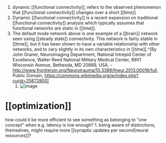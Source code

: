 1. dynamic [[functional connectivity]]; refers to the observed phenomenon that [[functional connectivity]] changes over a short [[time]]
2. Dynamic [[functional connectivity]] is a recent expansion on traditional [[functional connectivity]] analysis which typically assumes that functional networks are static in [[time]].
3. The default mode network above is one example of a [[brain]] network seen using [[steady state]] connectivity. This network is fairly stable in [[time]], but it has been shown to have a variable relationship with other networks, and to vary slightly in its own characteristics in [[time]].^[By John Graner, Neuroimaging Department, National Intrepid Center of Excellence, Walter Reed National Military Medical Center, 8901 Wisconsin Avenue, Bethesda, MD 20889, USA. - http://www.frontiersin.org/Neurotrauma/10.3389/fneur.2013.00016/full, Public Domain, https://commons.wikimedia.org/w/index.php?curid=25872800]
	1. ![image](https://upload.wikimedia.org/wikipedia/commons/thumb/9/9a/Default_mode_network-WRNMMC.jpg/640px-Default_mode_network-WRNMMC.jpg)

# [[optimization]]
how could it be more efficient to see something as belonging to "one concept" when e.g. latency is low enough?
	1. being aware of distinctions, themselves, might require more [[synaptic updates per second|neural resources]]?